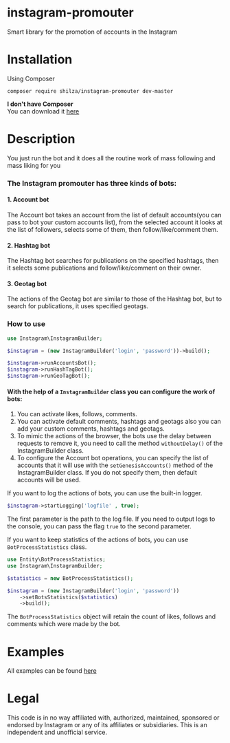 # instagram-promouter
Smart library for the promotion of accounts in the Instagram  

# Installation
Using Composer  

```composer require shilza/instagram-promouter dev-master```

**I don't have Composer**  
You can download it [here](https://getcomposer.org/download/)


# Description
You just run the bot and it does all the routine work of mass following and mass liking for you  

### The Instagram promouter has three kinds of bots:
#### 1. Account bot  
The Account bot takes an account from the list of default accounts(you can pass to bot your custom accounts list), from the selected account it looks at the list of followers, selects some of them, then follow/like/comment them.
#### 2. **Hashtag bot**
The Hashtag bot searches for publications on the specified hashtags, then it selects some publications and follow/like/comment on their owner.
#### 3. **Geotag bot**
The actions of the Geotag bot are similar to those of the Hashtag bot, but to search for publications, it uses specified geotags.

### How to use
```php
use Instagram\InstagramBuilder;

$instagram = (new InstagramBuilder('login', 'password'))->build();

$instagram->runAccountsBot();
$instagram->runHashTagBot();
$instagram->runGeoTagBot();
```  

#### With the help of a `InstagramBuilder` class you can configure the work of bots:
1. You can activate likes, follows, comments.
2. You can activate default comments, hashtags and geotags also you can add your custom comments, hashtags and geotags.
3. To mimic the actions of the browser, the bots use the delay between requests to remove it, you need to call the method `withoutDelay()` of the InstagramBuilder class.
4. To configure the Account bot operations, you can specify the list of accounts that it will use with the `setGenesisAccounts()` method of the InstagramBuilder class. If you do not specify them, then default accounts will be used.

If you want to log the actions of bots, you can use the built-in logger.  
```php
$instagram->startLogging('logfile' , true);
```  
The first parameter is the path to the log file.
If you need to output logs to the console, you can pass the flag `true` to the second parameter.
  
  
If you want to keep statistics of the actions of bots, you can use `BotProcessStatistics` class.  

```php
use Entity\BotProcessStatistics;
use Instagram\InstagramBuilder;

$statistics = new BotProcessStatistics();

$instagram = (new InstagramBuilder('login', 'password'))
    ->setBotsStatistics($statistics)
    ->build();
``` 

The `BotProcessStatistics` object will retain the count of likes, follows and comments which were made by the bot.

# Examples
All examples can be found [here](https://github.com/Shilza/instagram-promouter/tree/master/examples)

# Legal
This code is in no way affiliated with, authorized, maintained, sponsored or endorsed by Instagram or any of its affiliates or subsidiaries. This is an independent and unofficial service.
